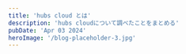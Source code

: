 ```yaml
---
title: 'hubs cloud とは'
description: 'hubs cloudについて調べたことをまとめる'
pubDate: 'Apr 03 2024'
heroImage: '/blog-placeholder-3.jpg'
---
```



